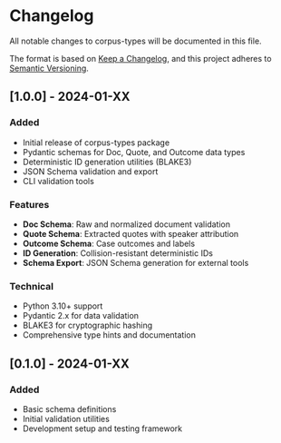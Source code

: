 # Changelog

All notable changes to corpus-types will be documented in this file.

The format is based on [Keep a Changelog](https://keepachangelog.com/en/1.0.0/),
and this project adheres to [Semantic Versioning](https://semver.org/spec/v2.0.0.html).

## [1.0.0] - 2024-01-XX

### Added
- Initial release of corpus-types package
- Pydantic schemas for Doc, Quote, and Outcome data types
- Deterministic ID generation utilities (BLAKE3)
- JSON Schema validation and export
- CLI validation tools

### Features
- **Doc Schema**: Raw and normalized document validation
- **Quote Schema**: Extracted quotes with speaker attribution
- **Outcome Schema**: Case outcomes and labels
- **ID Generation**: Collision-resistant deterministic IDs
- **Schema Export**: JSON Schema generation for external tools

### Technical
- Python 3.10+ support
- Pydantic 2.x for data validation
- BLAKE3 for cryptographic hashing
- Comprehensive type hints and documentation

## [0.1.0] - 2024-01-XX

### Added
- Basic schema definitions
- Initial validation utilities
- Development setup and testing framework
